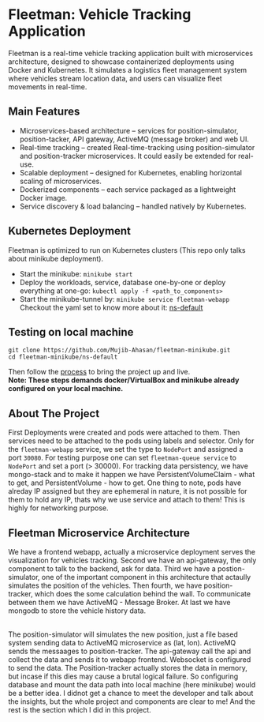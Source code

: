 # Fleetman: Vehicle Tracking Application
Fleetman is a real-time vehicle tracking application built with microservices architecture, designed to showcase containerized deployments using Docker and Kubernetes.
It simulates a logistics fleet management system where vehicles stream location data, and users can visualize fleet movements in real-time.

## Main Features
- Microservices-based architecture – services for position-simulator, position-tacker, API gateway, ActiveMQ (message broker) and web UI.
- Real-time tracking – created Real-time-tracking using position-simulator and position-tracker microservices. It could easily be extended for real-use.
- Scalable deployment – designed for Kubernetes, enabling horizontal scaling of microservices.
- Dockerized components – each service packaged as a lightweight Docker image.
- Service discovery & load balancing – handled natively by Kubernetes.

## Kubernetes Deployment
Fleetman is optimized to run on Kubernetes clusters (This repo only talks about minikube deployment).
- Start the minikube:
   `minikube start`
- Deploy the workloads, service, database one-by-one or deploy everything at one-go:
   `kubectl apply -f <path_to_components>`
- Start the minikube-tunnel by:
   `minikube service fleetman-webapp` <br>
Checkout the yaml set to know more about it: [ns-default](https://github.com/Mujib-Ahasan/fleetman-minikube/tree/main/ns-default)

## Testing on local machine
    git clone https://github.com/Mujib-Ahasan/fleetman-minikube.git
    cd fleetman-minikube/ns-default 
Then follow the [process](#Kubernetes%20Deployment) to bring the project up and live. </br>
**Note: These steps demands docker/VirtualBox and minikube already configured on your local machine.**
## About The Project
First Deployments were created and pods were attached to them. Then services need to be attached to the pods using labels and selector. Only for the `fleetman-webapp` service, we
set the type to `NodePort` and assigned a port `30080`. For testing purpose one can set `fleetman-queue service` to `NodePort` and set a port (> 30000). For tracking data persistency,
we have mongo-stack and to make it happen we have PersistentVolumeClaim - what to get, and PersistentVolume - how to get. One thing to note, pods have alreday IP assigned but they
are ephemeral in nature, it is not possible for them to hold any IP, thats why we use service and attach to them! This is highly for networking purpose.

## Fleetman Microservice Architecture
We have a frontend webapp, actually a microservice deployment serves the visualization for vehicles tracking. Second we have an api-gateway, the only component to talk to the backend, ask for 
data. Third we have a postion-simulator, one of the important component in this architecture that actaully simulates the position of the vehicles. Then fourth, we have position-tracker,
which does the some calculation behind the wall. To communicate between them we have ActiveMQ - Message Broker. At last we have mongodb to store the vehicle history data. </br>
</br>

The position-simulator will simulates the new position, just a file based system sending data to ActiveMQ microservice as (lat, lon). ActiveMQ sends the messaages to position-tracker.
The api-gateway call the api and collect the data and sends it to webapp frontend. Websocket is configured to send the data. The Position-tracker actually stores the data in memory, 
but incase if this dies may cause a brutal logical failure. So configuring database and mount the data path into local machine (here minikube) would be a better idea. I didnot get a chance to
meet the developer and talk about the insights, but the whole project and components are clear to me! And the rest is the section which I did in this project. 
    
